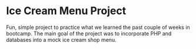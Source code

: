 # Ice Cream Menu Project

Fun, simple project to practice what we learned the past couple of weeks in bootcamp. The main goal of the project was to incorporate PHP and databases into a mock ice cream shop menu.

